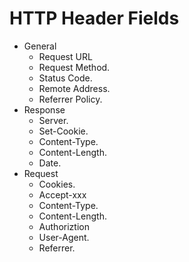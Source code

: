 # HTTP Header Fields

+ General
    + Request URL
    + Request Method.
    + Status Code.
    + Remote Address.
    + Referrer Policy.
+ Response
    + Server.
    + Set-Cookie.
    + Content-Type.
    + Content-Length.
    + Date.
+ Request
    + Cookies.
    + Accept-xxx
    + Content-Type.
    + Content-Length.
    + Authoriztion
    + User-Agent.
    + Referrer.
